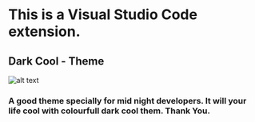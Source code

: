 # This is a Visual Studio Code extension.

## Dark Cool - Theme

![alt text](https://github.com/VishwanthBarma/Dark-Cool/tree/main/themes/icon/DarkCool.png?raw=true)

### A good theme specially for mid night developers. It will your life cool with colourfull dark cool them. Thank You.
